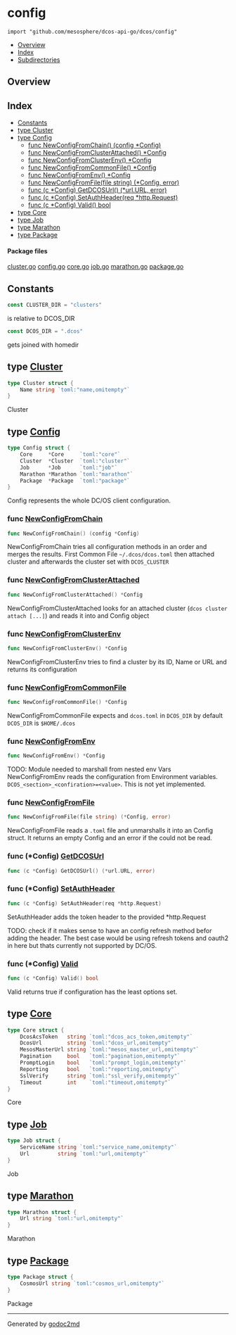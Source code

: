 

# config
`import "github.com/mesosphere/dcos-api-go/dcos/config"`

* [Overview](#pkg-overview)
* [Index](#pkg-index)
* [Subdirectories](#pkg-subdirectories)

## <a name="pkg-overview">Overview</a>



## <a name="pkg-index">Index</a>
* [Constants](#pkg-constants)
* [type Cluster](#Cluster)
* [type Config](#Config)
  * [func NewConfigFromChain() (config *Config)](#NewConfigFromChain)
  * [func NewConfigFromClusterAttached() *Config](#NewConfigFromClusterAttached)
  * [func NewConfigFromClusterEnv() *Config](#NewConfigFromClusterEnv)
  * [func NewConfigFromCommonFile() *Config](#NewConfigFromCommonFile)
  * [func NewConfigFromEnv() *Config](#NewConfigFromEnv)
  * [func NewConfigFromFile(file string) (*Config, error)](#NewConfigFromFile)
  * [func (c *Config) GetDCOSUrl() (*url.URL, error)](#Config.GetDCOSUrl)
  * [func (c *Config) SetAuthHeader(req *http.Request)](#Config.SetAuthHeader)
  * [func (c *Config) Valid() bool](#Config.Valid)
* [type Core](#Core)
* [type Job](#Job)
* [type Marathon](#Marathon)
* [type Package](#Package)


#### <a name="pkg-files">Package files</a>
[cluster.go](/src/github.com/mesosphere/dcos-api-go/dcos/config/cluster.go) [config.go](/src/github.com/mesosphere/dcos-api-go/dcos/config/config.go) [core.go](/src/github.com/mesosphere/dcos-api-go/dcos/config/core.go) [job.go](/src/github.com/mesosphere/dcos-api-go/dcos/config/job.go) [marathon.go](/src/github.com/mesosphere/dcos-api-go/dcos/config/marathon.go) [package.go](/src/github.com/mesosphere/dcos-api-go/dcos/config/package.go) 


## <a name="pkg-constants">Constants</a>
``` go
const CLUSTER_DIR = "clusters"
```
is relative to DCOS_DIR

``` go
const DCOS_DIR = ".dcos"
```
gets joined with homedir





## <a name="Cluster">type</a> [Cluster](/src/target/cluster.go?s=27:87#L4)
``` go
type Cluster struct {
    Name string `toml:"name,omitempty"`
}
```
Cluster










## <a name="Config">type</a> [Config](/src/target/config.go?s=359:560#L23)
``` go
type Config struct {
    Core     *Core     `toml:"core"`
    Cluster  *Cluster  `toml:"cluster"`
    Job      *Job      `toml:"job"`
    Marathon *Marathon `toml:"marathon"`
    Package  *Package  `toml:"package"`
}
```
Config represents the whole DC/OS client configuration.







### <a name="NewConfigFromChain">func</a> [NewConfigFromChain](/src/target/config.go?s=4541:4583#L188)
``` go
func NewConfigFromChain() (config *Config)
```
NewConfigFromChain tries all configuration methods in an order and
merges the results. First Common File `~/.dcos/dcos.toml` then attached
cluster and afterwards the cluster set with `DCOS_CLUSTER`


### <a name="NewConfigFromClusterAttached">func</a> [NewConfigFromClusterAttached](/src/target/config.go?s=2534:2577#L110)
``` go
func NewConfigFromClusterAttached() *Config
```
NewConfigFromClusterAttached looks for an attached cluster (`dcos cluster attach [...]`)
and reads it into and Config object


### <a name="NewConfigFromClusterEnv">func</a> [NewConfigFromClusterEnv](/src/target/config.go?s=3261:3299#L141)
``` go
func NewConfigFromClusterEnv() *Config
```
NewConfigFromClusterEnv tries to find a cluster by its ID, Name or URL and
returns its configuration


### <a name="NewConfigFromCommonFile">func</a> [NewConfigFromCommonFile](/src/target/config.go?s=2213:2251#L96)
``` go
func NewConfigFromCommonFile() *Config
```
NewConfigFromCommonFile expects and `dcos.toml` in `DCOS_DIR` by
default `DCOS_DIR` is `$HOME/.dcos`


### <a name="NewConfigFromEnv">func</a> [NewConfigFromEnv](/src/target/config.go?s=4261:4292#L180)
``` go
func NewConfigFromEnv() *Config
```
TODO: Module needed to marshall from nested env Vars
NewConfigFromEnv reads the configuration from Environment variables.
`DCOS_<section>_<confiration>=<value>`. This is not yet implemented.


### <a name="NewConfigFromFile">func</a> [NewConfigFromFile](/src/target/config.go?s=1820:1872#L78)
``` go
func NewConfigFromFile(file string) (*Config, error)
```
NewConfigFromFile reads a `.toml` file and unmarshalls it into an Config
struct. It returns an empty Config and an error if the could not be read.





### <a name="Config.GetDCOSUrl">func</a> (\*Config) [GetDCOSUrl](/src/target/config.go?s=1344:1391#L60)
``` go
func (c *Config) GetDCOSUrl() (*url.URL, error)
```



### <a name="Config.SetAuthHeader">func</a> (\*Config) [SetAuthHeader](/src/target/config.go?s=1190:1239#L53)
``` go
func (c *Config) SetAuthHeader(req *http.Request)
```
SetAuthHeader adds the token header to the provided *http.Request

TODO: check if it makes sense to have an config refresh method befor adding
the header. The best case would be using refresh tokens and oauth2 in here
but thats currently not supported by DC/OS.




### <a name="Config.Valid">func</a> (\*Config) [Valid](/src/target/config.go?s=628:657#L32)
``` go
func (c *Config) Valid() bool
```
Valid returns true if configuration has the least options set.




## <a name="Core">type</a> [Core](/src/target/core.go?s=24:474#L4)
``` go
type Core struct {
    DcosAcsToken   string `toml:"dcos_acs_token,omitempty"`
    DcosUrl        string `toml:"dcos_url,omitempty"`
    MesosMasterUrl string `toml:"mesos_master_url,omitempty"`
    Pagination     bool   `toml:"pagination,omitempty"`
    PromptLogin    bool   `toml:"prompt_login,omitempty"`
    Reporting      bool   `toml:"reporting,omitempty"`
    SslVerify      string `toml:"ssl_verify,omitempty"`
    Timeout        int    `toml:"timeout,omitempty"`
}
```
Core










## <a name="Job">type</a> [Job](/src/target/job.go?s=23:137#L4)
``` go
type Job struct {
    ServiceName string `toml:"service_name,omitempty"`
    Url         string `toml:"url,omitempty"`
}
```
Job










## <a name="Marathon">type</a> [Marathon](/src/target/marathon.go?s=28:87#L4)
``` go
type Marathon struct {
    Url string `toml:"url,omitempty"`
}
```
Marathon










## <a name="Package">type</a> [Package](/src/target/package.go?s=27:98#L4)
``` go
type Package struct {
    CosmosUrl string `toml:"cosmos_url,omitempty"`
}
```
Package














- - -
Generated by [godoc2md](http://godoc.org/github.com/davecheney/godoc2md)
